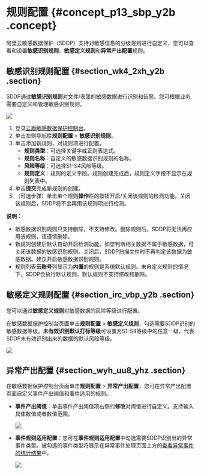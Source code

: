 # 规则配置 {#concept_p13_sbp_y2b .concept}

阿里云敏感数据保护（SDDP）支持对敏感信息的分级规则进行自定义，您可以查看和设置**敏感识别规则**、**敏感定义规则**和**异常产出配置**规则。

## 敏感识别规则配置 {#section_wk4_2xh_y2b .section}

SDDP通过**敏感识别规则**对文件/表里的敏感数据进行识别和告警。您可根据业务需要自定义和管理敏感识别规则。

![](http://static-aliyun-doc.oss-cn-hangzhou.aliyuncs.com/assets/img/18813/155481368243556_zh-CN.png)

1.  登录[云盾敏感数据保护控制台](https://yundunnext-pre.console.aliyun.com/?p=sddp&accounttraceid=8c6b3535-f65e-4ef2-a2ac-744be5154805#/overview)。
2.  单击左侧导航栏**规则配置** \> **敏感识别规则**。
3.  单击添加新规则，对规则项进行配置。
    -   **规则类型**：可选择关键字或正则表达式。
    -   **规则名称**：自定义的敏感数据识别规则的名称。
    -   **风险等级**：可选择S1-S4风险等级。
    -   **规则定义**：规则的定义字段。规则创建完成后，规则定义字段不显示在规则列表中。
4.  单击**提交**完成新规则的创建。
5.  （可选步骤）单击单个规则**操作**栏的按钮开启/关闭该规则的检测功能。关闭该规则后，SDDP将不会再用该规则项进行检测。

**说明：** 

-   敏感数据识别规则只支持删除，不支持修改。删除规则后，SDDP将无法再应用该规则，请谨慎删除。
-   新规则创建后默认自动开启检测功能。如您判断相关数据不属于敏感数据，可关闭该数据的敏感识别规则。关闭后，SDDP扫描文件时不再判定该数据为敏感数据。建议开启敏感数据识别规则。
-   规则列表**云账号**列显示为**内置**的规则是系统默认规则。未自定义规则的情况下，SDDP会执行默认规则。默认规则不支持修改和删除。

## 敏感定义规则配置 {#section_irc_vbp_y2b .section}

您可以通过**敏感定义规则**对敏感数据的风险等级进行配置。

在敏感数据保护控制台页面单击**规则配置** \> **敏感定义规则**，勾选需要SDDP识别的敏感数据等级。**未有效识别默认打标等级**可设置为S1-S4等级中的任意一级，代表SDDP未有效识别出来的数据的默认风险等级。

![](http://static-aliyun-doc.oss-cn-hangzhou.aliyuncs.com/assets/img/18813/155481368243564_zh-CN.png)

## 异常产出配置 {#section_wyh_uu8_yhz .section}

在敏感数据保护控制台页面单击**规则配置** \> **异常产出配置**，您可在异常产出配置页面自定义事件产出阈值和事件适用的规则。

-   **事件产出阈值**：单击事件产出阈值项右侧的**修改**对阈值进行自定义。支持输入具体数值或者数值范围。

    ![](http://static-aliyun-doc.oss-cn-hangzhou.aliyuncs.com/assets/img/18813/155481368243699_zh-CN.png)

-   **事件规则适用配置**：您可在**事件规则适用配置**中勾选需要SDDP识别出的异常事件类型。被勾选的事件类型将展示在异常事件处理页面上方的[查看异常事件的统计结果](cn.zh-CN/用户指南/异常事件处理.md#section_ljy_jpb_jhb)中。

    ![](http://static-aliyun-doc.oss-cn-hangzhou.aliyuncs.com/assets/img/18813/155481368243702_zh-CN.png)


